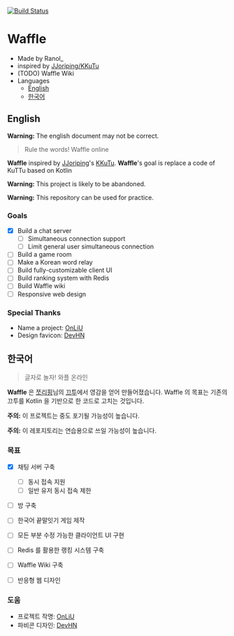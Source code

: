 [![Build Status](https://travis-ci.org/RanolP/Waffle.svg?branch=master)](https://travis-ci.org/RanolP/Waffle)
# Waffle
 * Made by Ranol_
 * inspired by [JJoriping/KKuTu](https://github.com/JJoriping/KKuTu)
 * (TODO) Waffle Wiki
 * Languages
    * [English](#English)
    * [한국어](#한국어)

## English
**Warning:** The english document may not be correct.

> Rule the words! Waffle online

**Waffle** inspired by [JJoriping](http://blog.jjo.kr/)'s [KKuTu](https://github.com/JJoriping/KKuTu).
**Waffle**'s goal is replace a code of KuTTu based on Kotlin

**Warning:** This project is likely to be abandoned.

**Warning:** This repository can be used for practice.

### Goals
  * [x] Build a chat server
    * [ ] Simultaneous connection support
    * [ ] Limit general user simultaneous connection
  * [ ] Build a game room
  * [ ] Make a Korean word relay
  * [ ] Build fully-customizable client UI
  * [ ] Build ranking system with Redis
  * [ ] Build Waffle wiki
  * [ ] Responsive web design

### Special Thanks
  * Name a project: [OnLiU](https://github.com/OnLiU211)
  * Design favicon: [DevHN](https://github.com/DevHN05)

## 한국어
> 글자로 놀자! 와플 온라인

**Waffle** 은 [쪼리핑](http://blog.jjo.kr/)님의 [끄투](https://github.com/JJoriping/KKuTu)에서 영감을 얻어 만들어졌습니다.
Waffle  의 목표는 기존의 끄투를 Kotlin 을 기반으로 한 코드로 고치는 것입니다.

**주의:** 이 프로젝트는 중도 포기될 가능성이 높습니다.

**주의:** 이 레포지토리는 연습용으로 쓰일 가능성이 높습니다.

### 목표
 * [x] 채팅 서버 구축
   * [ ] 동시 접속 지원
   * [ ] 일반 유저 동시 접속 제한
 * [ ] 방 구축
 * [ ] 한국어 끝말잇기 게임 제작
 * [ ] 모든 부분 수정 가능한 클라이언트 UI 구현
 * [ ] Redis 를 활용한 랭킹 시스템 구축
 * [ ] Waffle Wiki 구축
 * [ ] 반응형 웹 디자인


### 도움
  * 프로젝트 작명: [OnLiU](https://github.com/OnLiU211)
  * 파비콘 디자인: [DevHN](https://github.com/DevHN05)